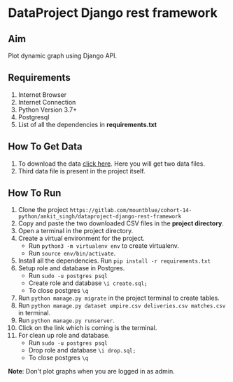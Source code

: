 # DataProject Django rest framework

## Aim
Plot dynamic graph using Django API.

## Requirements
1. Internet Browser
2. Internet Connection
3. Python Version 3.7+
4. Postgresql
5. List of all the dependencies in **requirements.txt**

## How To Get Data
1. To download the data [click here](https://www.kaggle.com/manasgarg/ipl/version/5). Here you will get two data files.
2. Third data file is present in the project itself.


## How To Run
1. Clone the project `https://gitlab.com/mountblue/cohort-14-python/ankit_singh/dataproject-django-rest-framework`
2. Copy and paste the two downloaded CSV files in the **project directory**.
3. Open a terminal in the project directory.
4. Create a virtual environment for the project.
    * Run `python3 -m virtualenv env` to create virtualenv.
    * Run `source env/bin/activate`.
5. Install all the dependencies. Run `pip install -r requirements.txt`
6. Setup role and database in Postgres.
    * Run `sudo -u postgres psql`
    * Create role and database `\i create.sql;`
    * To close postgres `\q`
7. Run `python manage.py migrate` in the project terminal to create tables.
8. Run `python manage.py dataset umpire.csv deliveries.csv matches.csv` in terminal.
9. Run `python manage.py runserver`.
10. Click on the link which is coming is the terminal.
11. For clean up role and database.
    * Run `sudo -u postgres psql`
    * Drop role and database `\i drop.sql;`
    * To close postgres `\q`

**Note**: Don't plot graphs when you are logged in as admin.